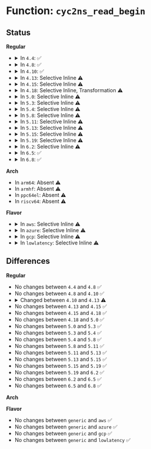 # Function: <code>cyc2ns_read_begin</code>

## Status
<b>Regular</b>
<ul>
<li>
<details>
<summary>In <code>4.4</code>: ✅</summary>

```c
struct cyc2ns_data *cyc2ns_read_begin();
```

**Collision:** Unique Global

**Inline:** No

**Transformation:** False

**Instances:**

```
In arch/x86/kernel/tsc.c (ffffffff81037d10)
Location: arch/x86/kernel/tsc.c:82
Inline: False
Direct callers:
  - arch/x86/events/core.c:arch_perf_update_userpage
```
**Symbols:**

```
ffffffff81037d10-ffffffff81037d22: cyc2ns_read_begin (STB_GLOBAL)
```
</details>
</li>
<li>
<details>
<summary>In <code>4.8</code>: ✅</summary>

```c
struct cyc2ns_data *cyc2ns_read_begin();
```

**Collision:** Unique Global

**Inline:** No

**Transformation:** False

**Instances:**

```
In arch/x86/kernel/tsc.c (ffffffff81036f20)
Location: arch/x86/kernel/tsc.c:83
Inline: False
Direct callers:
  - arch/x86/events/core.c:arch_perf_update_userpage
```
**Symbols:**

```
ffffffff81036f20-ffffffff81036f32: cyc2ns_read_begin (STB_GLOBAL)
```
</details>
</li>
<li>
<details>
<summary>In <code>4.10</code>: ✅</summary>

```c
struct cyc2ns_data *cyc2ns_read_begin();
```

**Collision:** Unique Global

**Inline:** No

**Transformation:** False

**Instances:**

```
In arch/x86/kernel/tsc.c (ffffffff81036c50)
Location: arch/x86/kernel/tsc.c:84
Inline: False
Direct callers:
  - arch/x86/events/core.c:arch_perf_update_userpage
```
**Symbols:**

```
ffffffff81036c50-ffffffff81036c62: cyc2ns_read_begin (STB_GLOBAL)
```
</details>
</li>
<li>
<details>
<summary>In <code>4.13</code>: Selective Inline ⚠️</summary>

```c
void cyc2ns_read_begin(struct cyc2ns_data *data);
```

**Collision:** Unique Global

**Inline:** Selective

**Transformation:** False

**Instances:**

```
In arch/x86/kernel/tsc.c (ffffffff81034e23)
Location: arch/x86/kernel/tsc.c:62
Inline: True
Inline callers:
  - arch/x86/kernel/tsc.c:native_sched_clock_from_tsc
  - arch/x86/kernel/tsc.c:set_cyc2ns_scale
Direct callers:
  - arch/x86/events/core.c:arch_perf_update_userpage
```
**Symbols:**

```
ffffffff81034dc0-ffffffff81034e00: cyc2ns_read_begin (STB_GLOBAL)
```
</details>
</li>
<li>
<details>
<summary>In <code>4.15</code>: Selective Inline ⚠️</summary>

```c
void cyc2ns_read_begin(struct cyc2ns_data *data);
```

**Collision:** Unique Global

**Inline:** Selective

**Transformation:** False

**Instances:**

```
In arch/x86/kernel/tsc.c (ffffffff81037183)
Location: arch/x86/kernel/tsc.c:62
Inline: True
Inline callers:
  - arch/x86/kernel/tsc.c:native_sched_clock_from_tsc
  - arch/x86/kernel/tsc.c:set_cyc2ns_scale
Direct callers:
  - arch/x86/events/core.c:arch_perf_update_userpage
```
**Symbols:**

```
ffffffff81037120-ffffffff81037160: cyc2ns_read_begin (STB_GLOBAL)
```
</details>
</li>
<li>
<details>
<summary>In <code>4.18</code>: Selective Inline, Transformation ⚠️</summary>

```c
void cyc2ns_read_begin(struct cyc2ns_data *data);
```

**Collision:** Unique Global

**Inline:** Selective

**Transformation:** True

**Instances:**

```
In arch/x86/kernel/tsc.c (ffffffff8103817f)
Location: arch/x86/kernel/tsc.c:63
Inline: True
Inline callers:
  - arch/x86/kernel/tsc.c:native_sched_clock_from_tsc
  - arch/x86/kernel/tsc.c:set_cyc2ns_scale
Direct callers:
  - arch/x86/events/core.c:arch_perf_update_userpage
  - arch/x86/kernel/tsc.c:native_sched_clock_from_tsc
  - arch/x86/kernel/tsc.c:set_cyc2ns_scale
```
**Symbols:**

```
ffffffff81037b90-ffffffff81037bd0: cyc2ns_read_begin.part.2 (STB_LOCAL)
ffffffff81038140-ffffffff8103814b: cyc2ns_read_begin (STB_GLOBAL)
```
</details>
</li>
<li>
<details>
<summary>In <code>5.0</code>: Selective Inline ⚠️</summary>

```c
void cyc2ns_read_begin(struct cyc2ns_data *data);
```

**Collision:** Unique Global

**Inline:** Selective

**Transformation:** False

**Instances:**

```
In arch/x86/kernel/tsc.c (ffffffff82892dad)
Location: arch/x86/kernel/tsc.c:61
Inline: True
Inline callers:
  - arch/x86/kernel/tsc.c:tsc_enable_sched_clock
  - arch/x86/kernel/tsc.c:native_sched_clock_from_tsc
  - arch/x86/kernel/tsc.c:set_cyc2ns_scale
Direct callers:
  - arch/x86/events/core.c:arch_perf_update_userpage
```
**Symbols:**

```
ffffffff81039860-ffffffff810398a0: cyc2ns_read_begin (STB_GLOBAL)
```
</details>
</li>
<li>
<details>
<summary>In <code>5.3</code>: Selective Inline ⚠️</summary>

```c
void cyc2ns_read_begin(struct cyc2ns_data *data);
```

**Collision:** Unique Global

**Inline:** Selective

**Transformation:** False

**Instances:**

```
In arch/x86/kernel/tsc.c (ffffffff8103be50)
Location: arch/x86/kernel/tsc.c:62
Inline: True
Inline callers:
  - arch/x86/kernel/tsc.c:native_sched_clock_from_tsc
  - arch/x86/kernel/tsc.c:__set_cyc2ns_scale
Direct callers:
  - arch/x86/events/core.c:arch_perf_update_userpage
```
**Symbols:**

```
ffffffff8103be00-ffffffff8103be3c: cyc2ns_read_begin (STB_GLOBAL)
```
</details>
</li>
<li>
<details>
<summary>In <code>5.4</code>: Selective Inline ⚠️</summary>

```c
void cyc2ns_read_begin(struct cyc2ns_data *data);
```

**Collision:** Unique Global

**Inline:** Selective

**Transformation:** False

**Instances:**

```
In arch/x86/kernel/tsc.c (ffffffff8103c610)
Location: arch/x86/kernel/tsc.c:62
Inline: True
Inline callers:
  - arch/x86/kernel/tsc.c:native_sched_clock_from_tsc
  - arch/x86/kernel/tsc.c:__set_cyc2ns_scale
Direct callers:
  - arch/x86/events/core.c:arch_perf_update_userpage
  - arch/x86/platform/uv/tlb_uv.c:init_per_cpu
  - arch/x86/platform/uv/tlb_uv.c:init_per_cpu
  - arch/x86/platform/uv/tlb_uv.c:tunables_write
  - arch/x86/platform/uv/tlb_uv.c:ptc_seq_show
  - arch/x86/platform/uv/tlb_uv.c:ptc_seq_show
  - arch/x86/platform/uv/tlb_uv.c:uv2_3_wait_completion
  - arch/x86/platform/uv/tlb_uv.c:uv1_wait_completion
```
**Symbols:**

```
ffffffff8103c5c0-ffffffff8103c5fc: cyc2ns_read_begin (STB_GLOBAL)
```
</details>
</li>
<li>
<details>
<summary>In <code>5.8</code>: Selective Inline ⚠️</summary>

```c
void cyc2ns_read_begin(struct cyc2ns_data *data);
```

**Collision:** Unique Global

**Inline:** Selective

**Transformation:** False

**Instances:**

```
In arch/x86/kernel/tsc.c (ffffffff8103f400)
Location: arch/x86/kernel/tsc.c:69
Inline: True
Inline callers:
  - arch/x86/kernel/tsc.c:native_sched_clock_from_tsc
  - arch/x86/kernel/tsc.c:native_sched_clock
  - arch/x86/kernel/tsc.c:__set_cyc2ns_scale
Direct callers:
  - arch/x86/events/core.c:arch_perf_update_userpage
  - arch/x86/platform/uv/tlb_uv.c:tunables_write
  - arch/x86/platform/uv/tlb_uv.c:ptc_seq_show
  - arch/x86/platform/uv/tlb_uv.c:ptc_seq_show
  - arch/x86/platform/uv/tlb_uv.c:uv2_3_wait_completion
  - arch/x86/platform/uv/tlb_uv.c:uv1_wait_completion
```
**Symbols:**

```
ffffffff8103f3b0-ffffffff8103f3ec: cyc2ns_read_begin (STB_GLOBAL)
```
</details>
</li>
<li>
<details>
<summary>In <code>5.11</code>: Selective Inline ⚠️</summary>

```c
void cyc2ns_read_begin(struct cyc2ns_data *data);
```

**Collision:** Unique Global

**Inline:** Selective

**Transformation:** False

**Instances:**

```
In arch/x86/kernel/tsc.c (ffffffff8103f4c0)
Location: arch/x86/kernel/tsc.c:69
Inline: True
Inline callers:
  - arch/x86/kernel/tsc.c:native_sched_clock_from_tsc
  - arch/x86/kernel/tsc.c:native_sched_clock
  - arch/x86/kernel/tsc.c:__set_cyc2ns_scale
Direct callers:
  - arch/x86/events/core.c:arch_perf_update_userpage
```
**Symbols:**

```
ffffffff8103f470-ffffffff8103f4ac: cyc2ns_read_begin (STB_GLOBAL)
```
</details>
</li>
<li>
<details>
<summary>In <code>5.13</code>: Selective Inline ⚠️</summary>

```c
void cyc2ns_read_begin(struct cyc2ns_data *data);
```

**Collision:** Unique Global

**Inline:** Selective

**Transformation:** False

**Instances:**

```
In arch/x86/kernel/tsc.c (ffffffff81040e30)
Location: arch/x86/kernel/tsc.c:70
Inline: True
Inline callers:
  - arch/x86/kernel/tsc.c:native_sched_clock_from_tsc
  - arch/x86/kernel/tsc.c:native_sched_clock
  - arch/x86/kernel/tsc.c:__set_cyc2ns_scale
Direct callers:
  - arch/x86/events/core.c:arch_perf_update_userpage
```
**Symbols:**

```
ffffffff81040de0-ffffffff81040e1c: cyc2ns_read_begin (STB_GLOBAL)
```
</details>
</li>
<li>
<details>
<summary>In <code>5.15</code>: Selective Inline ⚠️</summary>

```c
void cyc2ns_read_begin(struct cyc2ns_data *data);
```

**Collision:** Unique Global

**Inline:** Selective

**Transformation:** False

**Instances:**

```
In arch/x86/kernel/tsc.c (ffffffff81046f51)
Location: arch/x86/kernel/tsc.c:70
Inline: True
Inline callers:
  - arch/x86/kernel/tsc.c:native_sched_clock_from_tsc
  - arch/x86/kernel/tsc.c:native_sched_clock
  - arch/x86/kernel/tsc.c:__set_cyc2ns_scale
Direct callers:
  - arch/x86/events/core.c:arch_perf_update_userpage
```
**Symbols:**

```
ffffffff81046ed0-ffffffff81046f19: cyc2ns_read_begin (STB_GLOBAL)
```
</details>
</li>
<li>
<details>
<summary>In <code>5.19</code>: Selective Inline ⚠️</summary>

```c
void cyc2ns_read_begin(struct cyc2ns_data *data);
```

**Collision:** Unique Global

**Inline:** Selective

**Transformation:** False

**Instances:**

```
In arch/x86/kernel/tsc.c (ffffffff8104fcf1)
Location: arch/x86/kernel/tsc.c:70
Inline: True
Inline callers:
  - arch/x86/kernel/tsc.c:native_sched_clock_from_tsc
  - arch/x86/kernel/tsc.c:native_sched_clock
  - arch/x86/kernel/tsc.c:__set_cyc2ns_scale
Direct callers:
  - arch/x86/events/core.c:arch_perf_update_userpage
```
**Symbols:**

```
ffffffff8104fc50-ffffffff8104fcac: cyc2ns_read_begin (STB_GLOBAL)
```
</details>
</li>
<li>
<details>
<summary>In <code>6.2</code>: Selective Inline ⚠️</summary>

```c
void cyc2ns_read_begin(struct cyc2ns_data *data);
```

**Collision:** Unique Global

**Inline:** Selective

**Transformation:** False

**Instances:**

```
In arch/x86/kernel/tsc.c (ffffffff8105d071)
Location: arch/x86/kernel/tsc.c:70
Inline: True
Inline callers:
  - arch/x86/kernel/tsc.c:native_sched_clock_from_tsc
  - arch/x86/kernel/tsc.c:native_sched_clock
  - arch/x86/kernel/tsc.c:__set_cyc2ns_scale
Direct callers:
  - arch/x86/events/core.c:arch_perf_update_userpage
```
**Symbols:**

```
ffffffff8105cfb0-ffffffff8105d00c: cyc2ns_read_begin (STB_GLOBAL)
```
</details>
</li>
<li>
<details>
<summary>In <code>6.5</code>: ✅</summary>

```c
void cyc2ns_read_begin(struct cyc2ns_data *data);
```

**Collision:** Unique Global

**Inline:** No

**Transformation:** False

**Instances:**

```
In arch/x86/kernel/tsc.c (ffffffff8105e520)
Location: arch/x86/kernel/tsc.c:87
Inline: False
Direct callers:
  - arch/x86/events/core.c:arch_perf_update_userpage
```
**Symbols:**

```
ffffffff8105e520-ffffffff8105e57c: cyc2ns_read_begin (STB_GLOBAL)
```
</details>
</li>
<li>
<details>
<summary>In <code>6.8</code>: ✅</summary>

```c
void cyc2ns_read_begin(struct cyc2ns_data *data);
```

**Collision:** Unique Global

**Inline:** No

**Transformation:** False

**Instances:**

```
In arch/x86/kernel/tsc.c (ffffffff810655e0)
Location: arch/x86/kernel/tsc.c:87
Inline: False
Direct callers:
  - arch/x86/events/core.c:arch_perf_update_userpage
```
**Symbols:**

```
ffffffff810655e0-ffffffff8106563c: cyc2ns_read_begin (STB_GLOBAL)
```
</details>
</li>
</ul>
<b>Arch</b>
<ul>
<li>
In <code>arm64</code>: Absent ⚠️
</li>
<li>
In <code>armhf</code>: Absent ⚠️
</li>
<li>
In <code>ppc64el</code>: Absent ⚠️
</li>
<li>
In <code>riscv64</code>: Absent ⚠️
</li>
</ul>
<b>Flavor</b>
<ul>
<li>
<details>
<summary>In <code>aws</code>: Selective Inline ⚠️</summary>

```c
void cyc2ns_read_begin(struct cyc2ns_data *data);
```

**Collision:** Unique Global

**Inline:** Selective

**Transformation:** False

**Instances:**

```
In arch/x86/kernel/tsc.c (ffffffff8103c770)
Location: arch/x86/kernel/tsc.c:62
Inline: True
Inline callers:
  - arch/x86/kernel/tsc.c:native_sched_clock_from_tsc
  - arch/x86/kernel/tsc.c:__set_cyc2ns_scale
Direct callers:
  - arch/x86/events/core.c:arch_perf_update_userpage
```
**Symbols:**

```
ffffffff8103c720-ffffffff8103c75c: cyc2ns_read_begin (STB_GLOBAL)
```
</details>
</li>
<li>
<details>
<summary>In <code>azure</code>: Selective Inline ⚠️</summary>

```c
void cyc2ns_read_begin(struct cyc2ns_data *data);
```

**Collision:** Unique Global

**Inline:** Selective

**Transformation:** False

**Instances:**

```
In arch/x86/kernel/tsc.c (ffffffff8102be60)
Location: arch/x86/kernel/tsc.c:62
Inline: True
Inline callers:
  - arch/x86/kernel/tsc.c:native_sched_clock_from_tsc
  - arch/x86/kernel/tsc.c:__set_cyc2ns_scale
Direct callers:
  - arch/x86/events/core.c:arch_perf_update_userpage
```
**Symbols:**

```
ffffffff8102be10-ffffffff8102be4c: cyc2ns_read_begin (STB_GLOBAL)
```
</details>
</li>
<li>
<details>
<summary>In <code>gcp</code>: Selective Inline ⚠️</summary>

```c
void cyc2ns_read_begin(struct cyc2ns_data *data);
```

**Collision:** Unique Global

**Inline:** Selective

**Transformation:** False

**Instances:**

```
In arch/x86/kernel/tsc.c (ffffffff8103c5d0)
Location: arch/x86/kernel/tsc.c:62
Inline: True
Inline callers:
  - arch/x86/kernel/tsc.c:native_sched_clock_from_tsc
  - arch/x86/kernel/tsc.c:__set_cyc2ns_scale
Direct callers:
  - arch/x86/events/core.c:arch_perf_update_userpage
```
**Symbols:**

```
ffffffff8103c580-ffffffff8103c5bc: cyc2ns_read_begin (STB_GLOBAL)
```
</details>
</li>
<li>
<details>
<summary>In <code>lowlatency</code>: Selective Inline ⚠️</summary>

```c
void cyc2ns_read_begin(struct cyc2ns_data *data);
```

**Collision:** Unique Global

**Inline:** Selective

**Transformation:** False

**Instances:**

```
In arch/x86/kernel/tsc.c (ffffffff8103d640)
Location: arch/x86/kernel/tsc.c:62
Inline: True
Inline callers:
  - arch/x86/kernel/tsc.c:native_sched_clock_from_tsc
  - arch/x86/kernel/tsc.c:native_sched_clock
  - arch/x86/kernel/tsc.c:__set_cyc2ns_scale
Direct callers:
  - arch/x86/events/core.c:arch_perf_update_userpage
  - arch/x86/platform/uv/tlb_uv.c:init_per_cpu
  - arch/x86/platform/uv/tlb_uv.c:init_per_cpu
  - arch/x86/platform/uv/tlb_uv.c:tunables_write
  - arch/x86/platform/uv/tlb_uv.c:ptc_seq_show
  - arch/x86/platform/uv/tlb_uv.c:ptc_seq_show
  - arch/x86/platform/uv/tlb_uv.c:uv2_3_wait_completion
  - arch/x86/platform/uv/tlb_uv.c:uv1_wait_completion
```
**Symbols:**

```
ffffffff8103d5d0-ffffffff8103d613: cyc2ns_read_begin (STB_GLOBAL)
```
</details>
</li>
</ul>

## Differences
<b>Regular</b>
<ul>
<li>
No changes between <code>4.4</code> and <code>4.8</code> ✅
</li>
<li>
No changes between <code>4.8</code> and <code>4.10</code> ✅
</li>
<li>
<details>
<summary>Changed between <code>4.10</code> and <code>4.13</code> ⚠️</summary>
<ul>
<li>
<b>Param added. </b>
<code>struct cyc2ns_data *data</code>
</li>
<li>
<b>Return type changed. </b>
<code>struct cyc2ns_data *</code> ➡️ <code>void</code>
</li>
</ul>
</details>
</li>
<li>
No changes between <code>4.13</code> and <code>4.15</code> ✅
</li>
<li>
No changes between <code>4.15</code> and <code>4.18</code> ✅
</li>
<li>
No changes between <code>4.18</code> and <code>5.0</code> ✅
</li>
<li>
No changes between <code>5.0</code> and <code>5.3</code> ✅
</li>
<li>
No changes between <code>5.3</code> and <code>5.4</code> ✅
</li>
<li>
No changes between <code>5.4</code> and <code>5.8</code> ✅
</li>
<li>
No changes between <code>5.8</code> and <code>5.11</code> ✅
</li>
<li>
No changes between <code>5.11</code> and <code>5.13</code> ✅
</li>
<li>
No changes between <code>5.13</code> and <code>5.15</code> ✅
</li>
<li>
No changes between <code>5.15</code> and <code>5.19</code> ✅
</li>
<li>
No changes between <code>5.19</code> and <code>6.2</code> ✅
</li>
<li>
No changes between <code>6.2</code> and <code>6.5</code> ✅
</li>
<li>
No changes between <code>6.5</code> and <code>6.8</code> ✅
</li>
</ul>
<b>Arch</b>
<ul>
</ul>
<b>Flavor</b>
<ul>
<li>
No changes between <code>generic</code> and <code>aws</code> ✅
</li>
<li>
No changes between <code>generic</code> and <code>azure</code> ✅
</li>
<li>
No changes between <code>generic</code> and <code>gcp</code> ✅
</li>
<li>
No changes between <code>generic</code> and <code>lowlatency</code> ✅
</li>
</ul>
